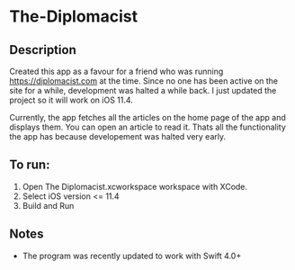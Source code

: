 # The-Diplomacist

## Description
Created this app as a favour for a friend who was running https://diplomacist.com at the time. Since no one has been active on the site for a while, development was halted a while back. I just updated the project so it will work on iOS 11.4.

Currently, the app fetches all the articles on the home page of the app and displays them. You can open an article to read it. Thats all the functionality the app has because developement was halted very early.

## To run:
1. Open The Diplomacist.xcworkspace workspace with XCode.
2. Select iOS version <= 11.4
3. Build and Run

## Notes
- The program was recently updated to work with Swift 4.0+